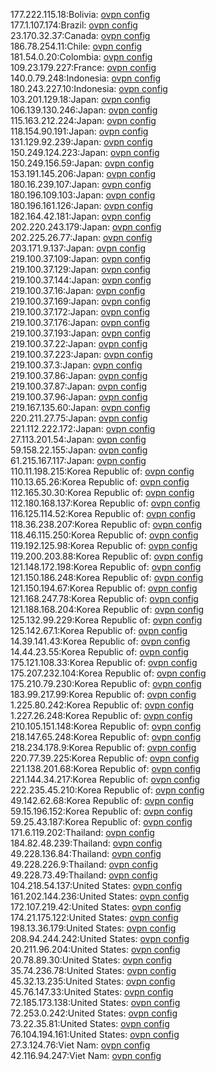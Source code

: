 177.222.115.18:Bolivia: [ovpn config](vpn/177_222_115_18.ovpn)  
177.1.107.174:Brazil: [ovpn config](vpn/177_1_107_174.ovpn)  
23.170.32.37:Canada: [ovpn config](vpn/23_170_32_37.ovpn)  
186.78.254.11:Chile: [ovpn config](vpn/186_78_254_11.ovpn)  
181.54.0.20:Colombia: [ovpn config](vpn/181_54_0_20.ovpn)  
109.23.179.227:France: [ovpn config](vpn/109_23_179_227.ovpn)  
140.0.79.248:Indonesia: [ovpn config](vpn/140_0_79_248.ovpn)  
180.243.227.10:Indonesia: [ovpn config](vpn/180_243_227_10.ovpn)  
103.201.129.18:Japan: [ovpn config](vpn/103_201_129_18.ovpn)  
106.139.130.246:Japan: [ovpn config](vpn/106_139_130_246.ovpn)  
115.163.212.224:Japan: [ovpn config](vpn/115_163_212_224.ovpn)  
118.154.90.191:Japan: [ovpn config](vpn/118_154_90_191.ovpn)  
131.129.92.239:Japan: [ovpn config](vpn/131_129_92_239.ovpn)  
150.249.124.223:Japan: [ovpn config](vpn/150_249_124_223.ovpn)  
150.249.156.59:Japan: [ovpn config](vpn/150_249_156_59.ovpn)  
153.191.145.206:Japan: [ovpn config](vpn/153_191_145_206.ovpn)  
180.16.239.107:Japan: [ovpn config](vpn/180_16_239_107.ovpn)  
180.196.109.103:Japan: [ovpn config](vpn/180_196_109_103.ovpn)  
180.196.161.126:Japan: [ovpn config](vpn/180_196_161_126.ovpn)  
182.164.42.181:Japan: [ovpn config](vpn/182_164_42_181.ovpn)  
202.220.243.179:Japan: [ovpn config](vpn/202_220_243_179.ovpn)  
202.225.26.77:Japan: [ovpn config](vpn/202_225_26_77.ovpn)  
203.171.9.137:Japan: [ovpn config](vpn/203_171_9_137.ovpn)  
219.100.37.109:Japan: [ovpn config](vpn/219_100_37_109.ovpn)  
219.100.37.129:Japan: [ovpn config](vpn/219_100_37_129.ovpn)  
219.100.37.144:Japan: [ovpn config](vpn/219_100_37_144.ovpn)  
219.100.37.16:Japan: [ovpn config](vpn/219_100_37_16.ovpn)  
219.100.37.169:Japan: [ovpn config](vpn/219_100_37_169.ovpn)  
219.100.37.172:Japan: [ovpn config](vpn/219_100_37_172.ovpn)  
219.100.37.176:Japan: [ovpn config](vpn/219_100_37_176.ovpn)  
219.100.37.193:Japan: [ovpn config](vpn/219_100_37_193.ovpn)  
219.100.37.22:Japan: [ovpn config](vpn/219_100_37_22.ovpn)  
219.100.37.223:Japan: [ovpn config](vpn/219_100_37_223.ovpn)  
219.100.37.3:Japan: [ovpn config](vpn/219_100_37_3.ovpn)  
219.100.37.86:Japan: [ovpn config](vpn/219_100_37_86.ovpn)  
219.100.37.87:Japan: [ovpn config](vpn/219_100_37_87.ovpn)  
219.100.37.96:Japan: [ovpn config](vpn/219_100_37_96.ovpn)  
219.167.135.60:Japan: [ovpn config](vpn/219_167_135_60.ovpn)  
220.211.27.75:Japan: [ovpn config](vpn/220_211_27_75.ovpn)  
221.112.222.172:Japan: [ovpn config](vpn/221_112_222_172.ovpn)  
27.113.201.54:Japan: [ovpn config](vpn/27_113_201_54.ovpn)  
59.158.22.155:Japan: [ovpn config](vpn/59_158_22_155.ovpn)  
61.215.167.117:Japan: [ovpn config](vpn/61_215_167_117.ovpn)  
110.11.198.215:Korea Republic of: [ovpn config](vpn/110_11_198_215.ovpn)  
110.13.65.26:Korea Republic of: [ovpn config](vpn/110_13_65_26.ovpn)  
112.165.30.30:Korea Republic of: [ovpn config](vpn/112_165_30_30.ovpn)  
112.180.168.137:Korea Republic of: [ovpn config](vpn/112_180_168_137.ovpn)  
116.125.114.52:Korea Republic of: [ovpn config](vpn/116_125_114_52.ovpn)  
118.36.238.207:Korea Republic of: [ovpn config](vpn/118_36_238_207.ovpn)  
118.46.115.250:Korea Republic of: [ovpn config](vpn/118_46_115_250.ovpn)  
119.192.125.98:Korea Republic of: [ovpn config](vpn/119_192_125_98.ovpn)  
119.200.203.88:Korea Republic of: [ovpn config](vpn/119_200_203_88.ovpn)  
121.148.172.198:Korea Republic of: [ovpn config](vpn/121_148_172_198.ovpn)  
121.150.186.248:Korea Republic of: [ovpn config](vpn/121_150_186_248.ovpn)  
121.150.194.67:Korea Republic of: [ovpn config](vpn/121_150_194_67.ovpn)  
121.168.247.78:Korea Republic of: [ovpn config](vpn/121_168_247_78.ovpn)  
121.188.168.204:Korea Republic of: [ovpn config](vpn/121_188_168_204.ovpn)  
125.132.99.229:Korea Republic of: [ovpn config](vpn/125_132_99_229.ovpn)  
125.142.67.1:Korea Republic of: [ovpn config](vpn/125_142_67_1.ovpn)  
14.39.141.43:Korea Republic of: [ovpn config](vpn/14_39_141_43.ovpn)  
14.44.23.55:Korea Republic of: [ovpn config](vpn/14_44_23_55.ovpn)  
175.121.108.33:Korea Republic of: [ovpn config](vpn/175_121_108_33.ovpn)  
175.207.232.104:Korea Republic of: [ovpn config](vpn/175_207_232_104.ovpn)  
175.210.79.230:Korea Republic of: [ovpn config](vpn/175_210_79_230.ovpn)  
183.99.217.99:Korea Republic of: [ovpn config](vpn/183_99_217_99.ovpn)  
1.225.80.242:Korea Republic of: [ovpn config](vpn/1_225_80_242.ovpn)  
1.227.26.248:Korea Republic of: [ovpn config](vpn/1_227_26_248.ovpn)  
210.105.151.148:Korea Republic of: [ovpn config](vpn/210_105_151_148.ovpn)  
218.147.65.248:Korea Republic of: [ovpn config](vpn/218_147_65_248.ovpn)  
218.234.178.9:Korea Republic of: [ovpn config](vpn/218_234_178_9.ovpn)  
220.77.39.225:Korea Republic of: [ovpn config](vpn/220_77_39_225.ovpn)  
221.138.201.68:Korea Republic of: [ovpn config](vpn/221_138_201_68.ovpn)  
221.144.34.217:Korea Republic of: [ovpn config](vpn/221_144_34_217.ovpn)  
222.235.45.210:Korea Republic of: [ovpn config](vpn/222_235_45_210.ovpn)  
49.142.62.68:Korea Republic of: [ovpn config](vpn/49_142_62_68.ovpn)  
59.15.196.152:Korea Republic of: [ovpn config](vpn/59_15_196_152.ovpn)  
59.25.43.187:Korea Republic of: [ovpn config](vpn/59_25_43_187.ovpn)  
171.6.119.202:Thailand: [ovpn config](vpn/171_6_119_202.ovpn)  
184.82.48.239:Thailand: [ovpn config](vpn/184_82_48_239.ovpn)  
49.228.136.84:Thailand: [ovpn config](vpn/49_228_136_84.ovpn)  
49.228.226.9:Thailand: [ovpn config](vpn/49_228_226_9.ovpn)  
49.228.73.49:Thailand: [ovpn config](vpn/49_228_73_49.ovpn)  
104.218.54.137:United States: [ovpn config](vpn/104_218_54_137.ovpn)  
161.202.144.236:United States: [ovpn config](vpn/161_202_144_236.ovpn)  
172.107.219.42:United States: [ovpn config](vpn/172_107_219_42.ovpn)  
174.21.175.122:United States: [ovpn config](vpn/174_21_175_122.ovpn)  
198.13.36.179:United States: [ovpn config](vpn/198_13_36_179.ovpn)  
208.94.244.242:United States: [ovpn config](vpn/208_94_244_242.ovpn)  
20.211.96.204:United States: [ovpn config](vpn/20_211_96_204.ovpn)  
20.78.89.30:United States: [ovpn config](vpn/20_78_89_30.ovpn)  
35.74.236.78:United States: [ovpn config](vpn/35_74_236_78.ovpn)  
45.32.13.235:United States: [ovpn config](vpn/45_32_13_235.ovpn)  
45.76.147.33:United States: [ovpn config](vpn/45_76_147_33.ovpn)  
72.185.173.138:United States: [ovpn config](vpn/72_185_173_138.ovpn)  
72.253.0.242:United States: [ovpn config](vpn/72_253_0_242.ovpn)  
73.22.35.81:United States: [ovpn config](vpn/73_22_35_81.ovpn)  
76.104.194.161:United States: [ovpn config](vpn/76_104_194_161.ovpn)  
27.3.124.76:Viet Nam: [ovpn config](vpn/27_3_124_76.ovpn)  
42.116.94.247:Viet Nam: [ovpn config](vpn/42_116_94_247.ovpn)  
